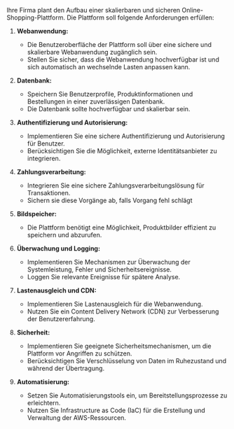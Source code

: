 Ihre Firma plant den Aufbau einer skalierbaren und sicheren Online-Shopping-Plattform. Die Plattform soll folgende Anforderungen erfüllen:

1. **Webanwendung:**
   - Die Benutzeroberfläche der Plattform soll über eine sichere und skalierbare Webanwendung zugänglich sein.
   - Stellen Sie sicher, dass die Webanwendung hochverfügbar ist und sich automatisch an wechselnde Lasten anpassen kann.

2. **Datenbank:**
   - Speichern Sie Benutzerprofile, Produktinformationen und Bestellungen in einer zuverlässigen Datenbank.
   - Die Datenbank sollte hochverfügbar und skalierbar sein.

3. **Authentifizierung und Autorisierung:**
   - Implementieren Sie eine sichere Authentifizierung und Autorisierung für Benutzer.
   - Berücksichtigen Sie die Möglichkeit, externe Identitätsanbieter zu integrieren.

4. **Zahlungsverarbeitung:**
   - Integrieren Sie eine sichere Zahlungsverarbeitungslösung für Transaktionen.
   - Sichern sie diese Vorgänge ab, falls Vorgang fehl schlägt 

5. **Bildspeicher:**
   - Die Plattform benötigt eine Möglichkeit, Produktbilder effizient zu speichern und abzurufen.

6. **Überwachung und Logging:**
   - Implementieren Sie Mechanismen zur Überwachung der Systemleistung, Fehler und Sicherheitsereignisse.
   - Loggen Sie relevante Ereignisse für spätere Analyse.

7. **Lastenausgleich und CDN:**
   - Implementieren Sie Lastenausgleich für die Webanwendung.
   - Nutzen Sie ein Content Delivery Network (CDN) zur Verbesserung der Benutzererfahrung.

8. **Sicherheit:**
   - Implementieren Sie geeignete Sicherheitsmechanismen, um die Plattform vor Angriffen zu schützen.
   - Berücksichtigen Sie Verschlüsselung von Daten im Ruhezustand und während der Übertragung.

9. **Automatisierung:**
   - Setzen Sie Automatisierungstools ein, um Bereitstellungsprozesse zu erleichtern.
   - Nutzen Sie Infrastructure as Code (IaC) für die Erstellung und Verwaltung der AWS-Ressourcen.



